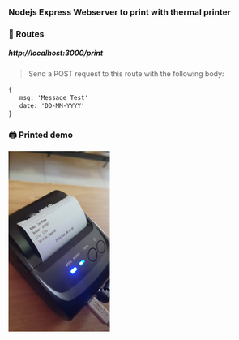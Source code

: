 ### Nodejs Express Webserver to print with thermal printer

### 🚩 Routes

##### http://localhost:3000/print
> Send a POST request to this route with the following body:
 ```
 {
    msg: 'Message Test'
    date: 'DD-MM-YYYY'
 }
```
### 🖨️ Printed demo
<img src="https://github.com/sostenesapollo/thermal-printer-server/blob/master/static/example.jpeg?raw=true" alt="drawing" style="width:200px;"/>